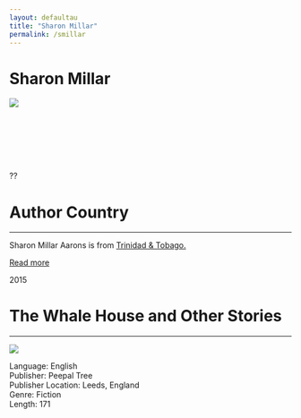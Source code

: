 ```yaml
---
layout: defaultau
title: "Sharon Millar"
permalink: /smillar
---
```

<!-- partial:index.partial.html -->
<div class="content">
    <h1>Sharon Millar</h1>
    <div class="quote">
        <div><img src="https://images.squarespace-cdn.com/content/v1/5664929ae4b0288a6983e67d/1451600581491-Y21XBODL7MKV8AP194L5/SharonMillar_AuthorPhoto.jpg" class="logo"></div>
    </div>
    <div class="timeline">
        <div style="padding-bottom:100px;"></div>
        <div class="block">
            <div class="date right"><p class="right">??</p></div>
            <div class="dot"></div>
            <div class="left first">
            <div class="author_country">
                <h1>Author Country</h1><hr>
            <div class="aclocation"> <p>Sharon Millar Aarons is from <a href="http://localhost:4000/3">Trinidad & Tobago.</a></p></div>
            <div class="acreadmore">    <a href="#" target="_blank">Read more</a> </div>
            </div>
            </div>
        </div>
        <div class="block">
            <div class="date left"><p class="left">2015</p></div>
            <div class="dot"></div>
            <div class="right">
                <h1>The Whale House and Other Stories</h1><hr>
                <p><img src="https://www.peepaltreepress.com/sites/default/files/styles/book_cover_large/public/9781845232498.jpg?itok=M7paDEl2"></p>
                <p>
                Language: English<br>
                Publisher: Peepal Tree<br>
                Publisher Location: Leeds, England<br>
                Genre: Fiction<br>
                Length: 171<br>
                </p>
            </div>
        </div>


</div>
<!-- partial -->
  <script src='https://cdnjs.cloudflare.com/ajax/libs/jquery/3.1.1/jquery.min.js'></script><script  src="assets/js/authorscript.js"></script>
